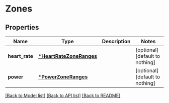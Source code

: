 # Zones


## Properties
Name | Type | Description | Notes
------------ | ------------- | ------------- | -------------
**heart_rate** | [***HeartRateZoneRanges**](HeartRateZoneRanges.md) |  | [optional] [default to nothing]
**power** | [***PowerZoneRanges**](PowerZoneRanges.md) |  | [optional] [default to nothing]


[[Back to Model list]](./README.md#models) [[Back to API list]](./README.md#api-endpoints) [[Back to README]](./README.md)



